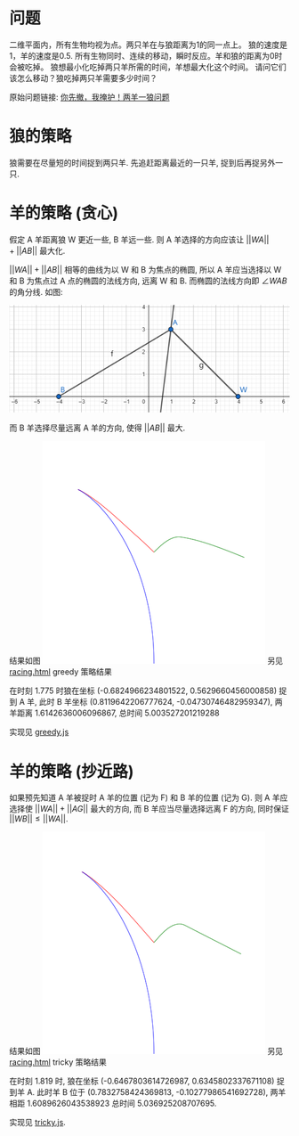 # 问题

二维平面内，所有生物均视为点。两只羊在与狼距离为1的同一点上。
狼的速度是1，羊的速度是0.5.
所有生物同时、连续的移动，瞬时反应。羊和狼的距离为0时会被吃掉。
狼想最小化吃掉两只羊所需的时间，羊想最大化这个时间。
请问它们该怎么移动？狼吃掉两只羊需要多少时间？

原始问题链接: [你先撤，我掩护！两羊一狼问题](https://mp.weixin.qq.com/s/qysNm-VDBbPCL6l3WdtnKA)

# 狼的策略

狼需要在尽量短的时间捉到两只羊.
先追赶距离最近的一只羊, 捉到后再捉另外一只.

# 羊的策略 (贪心)

假定 A 羊距离狼 W 更近一些, B 羊远一些.
则 A 羊选择的方向应该让 $||WA||+||AB||$ 最大化.

$||WA||+||AB||$ 相等的曲线为以 W 和 B 为焦点的椭圆, 所以 A 羊应当选择以 W 和 B 为焦点过 A 点的椭圆的法线方向, 远离 W 和 B.
而椭圆的法线方向即 $\angle WAB$的角分线. 如图:

![fig-1.png](./wolf-sheep/fig-1.png)

而 B 羊选择尽量远离 A 羊的方向, 使得 $||AB||$ 最大.

结果如图
![greedy.png](./wolf-sheep/greedy.png)
另见 [racing.html](./wolf-sheep/racing.html) greedy 策略结果

在时刻 1.775 时狼在坐标 (-0.6824966234801522, 0.5629660456000858) 捉到 A 羊,
此时 B 羊坐标 (0.8119642206777624, -0.04730746482959347), 两羊距离 1.6142636006096867,
总时间 5.003527201219288

实现见 [greedy.js](./wolf-sheep/greedy.js)


# 羊的策略 (抄近路)

如果预先知道 A 羊被捉时 A 羊的位置 (记为 F) 和 B 羊的位置 (记为 G).
则 A 羊应选择使 $||WA||+||AG||$ 最大的方向, 而 B 羊应当尽量选择远离 F 的方向, 同时保证 $||WB|| \le ||WA||$.

结果如图
![tricky.png](./wolf-sheep/tricky.png)
另见 [racing.html](./wolf-sheep/racing.html) tricky 策略结果

在时刻 1.819 时, 狼在坐标 (-0.6467803614726987, 0.6345802337671108) 捉到羊 A.
此时羊 B 位于 (0.7832758424369813, -0.10277986541692728), 两羊相距 1.6089626043538923
总时间 5.036925208707695.

实现见 [tricky.js](./wolf-sheep/tricky.js).

